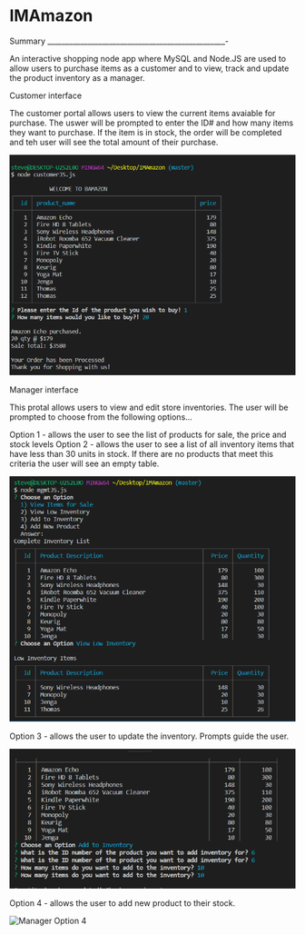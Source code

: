 # IMAmazon
Summary
_________________________________________________-

An interactive shopping node app where MySQL and Node.JS are used to allow users to 
purchase items as a customer and to view, track and update the product inventory as
a manager.

Customer interface

The customer portal allows users to view the current items avaiable for purchase.  The 
uswer will be prompted to enter the ID# and how many items they want to purchase. If the 
item is in stock, the order will be completed and teh user will see the total amount of 
their purchase.

![Customer](https://github.com/sbissett/IMAmazon/blob/master/images/CustomerPNG.PNG)

Manager interface 

This protal allows users to view and edit store inventories. The user will be prompted to
choose from the following options...

Option 1 - allows the user to see the list of products for sale, the price and stock levels
Option 2 - allows the user to see a list of all inventory items that have less than 30 units in stock. If there are no products that meet this criteria the user will see an empty table.

![Manager Options 1 and 2](https://github.com/sbissett/IMAmazon/blob/master/images/ManagerPNG1and2.PNG)



Option 3 - allows the user to update the inventory. Prompts guide the user.

![Manager Option 3](https://github.com/sbissett/IMAmazon/blob/master/images/ManagerPNG3.PNG)

Option 4 - allows the user to add new product to their stock. 

![Manager Option 4](https://github.com/sbissett/IMAmazon/blob/master/imags/ManagerPNG4.PNG)


